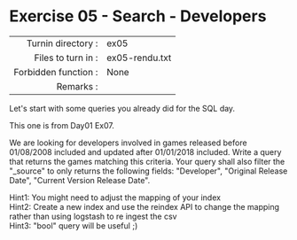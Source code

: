 # Exercise 05 - Search - Developers

|                         |                    |
| -----------------------:| ------------------ |
|   Turnin directory :    |  ex05              |
|   Files to turn in :    |  ex05-rendu.txt    |
|   Forbidden function :  |  None              |
|   Remarks :             |                    |

Let's start with some queries you already did for the SQL day.

This one is from Day01 Ex07.  

We are looking for developers involved in games released before 01/08/2008 included and updated after 01/01/2018 included.
Write a query that returns the games matching this criteria.
Your query shall also filter the "_source" to only returns the following fields: "Developer", "Original Release Date", "Current Version Release Date".

Hint1: You might need to adjust the mapping of your index   
Hint2: Create a new index and use the reindex API to change the mapping rather than using logstash to re ingest the csv  
Hint3: "bool" query will be useful ;)  
